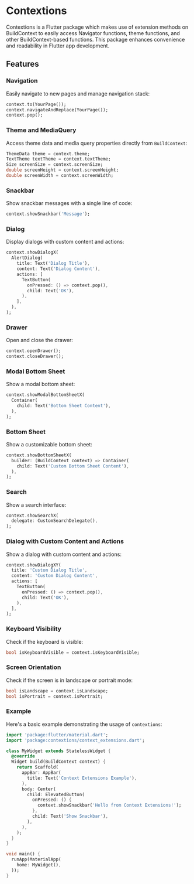 # Contextions

Contextions is a Flutter package which makes use of extension methods on BuildContext to easily access Navigator functions, theme functions, and other BuildContext-based functions. This package enhances convenience and readability in Flutter app development.

## Features

### Navigation

Easily navigate to new pages and manage navigation stack:

```dart
context.to(YourPage());
context.navigateAndReplace(YourPage());
context.pop();
```

### Theme and MediaQuery

Access theme data and media query properties directly from `BuildContext`:

```dart
ThemeData theme = context.theme;
TextTheme textTheme = context.textTheme;
Size screenSize = context.screenSize;
double screenHeight = context.screenHeight;
double screenWidth = context.screenWidth;
```

### Snackbar

Show snackbar messages with a single line of code:

```dart
context.showSnackbar('Message');
```

### Dialog

Display dialogs with custom content and actions:

```dart
context.showDialogX(
  AlertDialog(
    title: Text('Dialog Title'),
    content: Text('Dialog Content'),
    actions: [
      TextButton(
        onPressed: () => context.pop(),
        child: Text('OK'),
      ),
    ],
  ),
);
```

### Drawer

Open and close the drawer:

```dart
context.openDrawer();
context.closeDrawer();
```

### Modal Bottom Sheet

Show a modal bottom sheet:

```dart
context.showModalBottomSheetX(
  Container(
    child: Text('Bottom Sheet Content'),
  ),
);
```

### Bottom Sheet

Show a customizable bottom sheet:

```dart
context.showBottomSheetX(
  builder: (BuildContext context) => Container(
    child: Text('Custom Bottom Sheet Content'),
  ),
);
```

### Search

Show a search interface:

```dart
context.showSearchX(
  delegate: CustomSearchDelegate(),
);
```

### Dialog with Custom Content and Actions

Show a dialog with custom content and actions:

```dart
context.showDialogXY(
  title: 'Custom Dialog Title',
  content: 'Custom Dialog Content',
  actions: [
    TextButton(
      onPressed: () => context.pop(),
      child: Text('OK'),
    ),
  ],
);
```

### Keyboard Visibility

Check if the keyboard is visible:

```dart
bool isKeyboardVisible = context.isKeyboardVisible;
```

### Screen Orientation

Check if the screen is in landscape or portrait mode:

```dart
bool isLandscape = context.isLandscape;
bool isPortrait = context.isPortrait;
```

### Example

Here's a basic example demonstrating the usage of `contextions`:

```dart
import 'package:flutter/material.dart';
import 'package:contextions/context_extensions.dart';

class MyWidget extends StatelessWidget {
  @override
  Widget build(BuildContext context) {
    return Scaffold(
      appBar: AppBar(
        title: Text('Context Extensions Example'),
      ),
      body: Center(
        child: ElevatedButton(
          onPressed: () {
            context.showSnackbar('Hello from Context Extensions!');
          },
          child: Text('Show Snackbar'),
        ),
      ),
    );
  }
}

void main() {
  runApp(MaterialApp(
    home: MyWidget(),
  ));
}
```